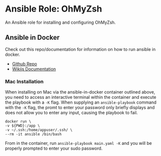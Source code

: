 # Ansible Role: OhMyZsh

An Ansible role for installing and configuring OhMyZsh. 

## Ansible in Docker

Check out this repo/documentation for information on how to run ansible in docker.

- [Github Repo](https://github.com/andygodish/ansible-docker)
- [Wikijs Documentation](https://github.com/andygodish/wikijs-storage/blob/main/ansible/docker-container.md)

### Mac Installation

When installing on Mac via the ansible-in-docker container outlined above, you need to access an interactive terminal within the container and execute the playbook with a `-K` flag. When supplying an `ansible-playbook` command with the `-K` flag, the promt to enter your password only briefly displays and does not allow you to enter any input, causing the playbook to fail. 

```
docker run \                        
-v ${PWD}:/app \
-v ~/.ssh:/home/appuser/.ssh/ \
--rm -it ansible /bin/bash
```

From in the container, run `ansible-playbook main.yaml -K` and you will be properly prompted to enter your sudo password. 